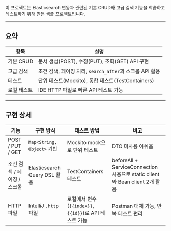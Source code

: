

이 프로젝트는 Elasticsearch 연동과 관련된 기본 CRUD와 고급 검색 기능을 학습하고 테스트하기 위해 만든 샘플 프로젝트입니다.

---

## 요약

| 항목 | 설명 |
|------|------|
| 기본 CRUD | 문서 생성(POST), 수정(PUT), 조회(GET) API 구현 |
| 고급 검색 | 조건 검색, 페이징 처리, `search_after`과 스크롤 API 활용 |
| 테스트 | 단위 테스트(Mockito), 통합 테스트(TestContainers) |
| 로컬 테스트 | IDE HTTP 파일로 빠른 API 테스트 가능 |

---

## 구현 상세

| 기능 | 구현 방식 | 테스트 방법 | 비고 |
|------|-----------|------------|------|
| POST / PUT / GET | `Map<String, Object>` 기반 | Mockito mock으로 단위 테스트 | DTO 미사용 아쉬움 |
| 조건 검색 / 페이징 / 스크롤 | Elasticsearch Query DSL 활용 | TestContainers 테스트 | beforeAll + ServiceConnection 사용으로 static client와 Bean client 2개 활용 |
| HTTP 파일 | IntelliJ `.http` 파일 | 로컬에서 변수(`{{index}}`, `{{id}}`)로 API 테스트 가능 | Postman 대체 가능, 반복 테스트 편리 |

